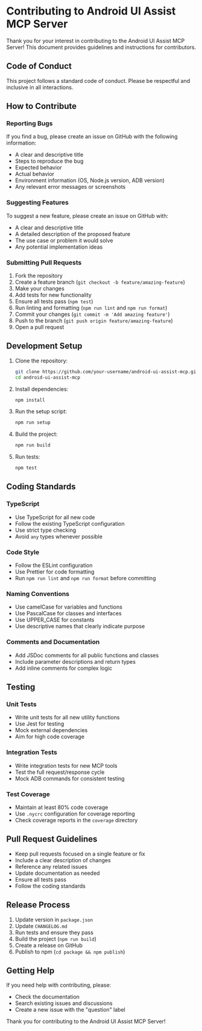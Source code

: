 # Contributing to Android UI Assist MCP Server

Thank you for your interest in contributing to the Android UI Assist MCP Server! This document provides guidelines and instructions for contributors.

## Code of Conduct

This project follows a standard code of conduct. Please be respectful and inclusive in all interactions.

## How to Contribute

### Reporting Bugs

If you find a bug, please create an issue on GitHub with the following information:

- A clear and descriptive title
- Steps to reproduce the bug
- Expected behavior
- Actual behavior
- Environment information (OS, Node.js version, ADB version)
- Any relevant error messages or screenshots

### Suggesting Features

To suggest a new feature, please create an issue on GitHub with:

- A clear and descriptive title
- A detailed description of the proposed feature
- The use case or problem it would solve
- Any potential implementation ideas

### Submitting Pull Requests

1. Fork the repository
2. Create a feature branch (`git checkout -b feature/amazing-feature`)
3. Make your changes
4. Add tests for new functionality
5. Ensure all tests pass (`npm test`)
6. Run linting and formatting (`npm run lint` and `npm run format`)
7. Commit your changes (`git commit -m 'Add amazing feature'`)
8. Push to the branch (`git push origin feature/amazing-feature`)
9. Open a pull request

## Development Setup

1. Clone the repository:
   ```bash
   git clone https://github.com/your-username/android-ui-assist-mcp.git
   cd android-ui-assist-mcp
   ```

2. Install dependencies:
   ```bash
   npm install
   ```

3. Run the setup script:
   ```bash
   npm run setup
   ```

4. Build the project:
   ```bash
   npm run build
   ```

5. Run tests:
   ```bash
   npm test
   ```

## Coding Standards

### TypeScript

- Use TypeScript for all new code
- Follow the existing TypeScript configuration
- Use strict type checking
- Avoid `any` types whenever possible

### Code Style

- Follow the ESLint configuration
- Use Prettier for code formatting
- Run `npm run lint` and `npm run format` before committing

### Naming Conventions

- Use camelCase for variables and functions
- Use PascalCase for classes and interfaces
- Use UPPER_CASE for constants
- Use descriptive names that clearly indicate purpose

### Comments and Documentation

- Add JSDoc comments for all public functions and classes
- Include parameter descriptions and return types
- Add inline comments for complex logic

## Testing

### Unit Tests

- Write unit tests for all new utility functions
- Use Jest for testing
- Mock external dependencies
- Aim for high code coverage

### Integration Tests

- Write integration tests for new MCP tools
- Test the full request/response cycle
- Mock ADB commands for consistent testing

### Test Coverage

- Maintain at least 80% code coverage
- Use `.nycrc` configuration for coverage reporting
- Check coverage reports in the `coverage` directory

## Pull Request Guidelines

- Keep pull requests focused on a single feature or fix
- Include a clear description of changes
- Reference any related issues
- Update documentation as needed
- Ensure all tests pass
- Follow the coding standards

## Release Process

1. Update version in `package.json`
2. Update `CHANGELOG.md`
3. Run tests and ensure they pass
4. Build the project (`npm run build`)
5. Create a release on GitHub
6. Publish to npm (`cd package && npm publish`)

## Getting Help

If you need help with contributing, please:

- Check the documentation
- Search existing issues and discussions
- Create a new issue with the "question" label

Thank you for contributing to the Android UI Assist MCP Server!